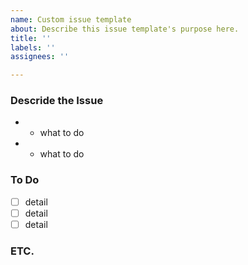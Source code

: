 ```yaml
---
name: Custom issue template
about: Describe this issue template's purpose here.
title: ''
labels: ''
assignees: ''

---
```


### Descride the Issue
- * what to do
- * what to do

### To Do
- [ ] detail
- [ ] detail
- [ ] detail

### ETC.

